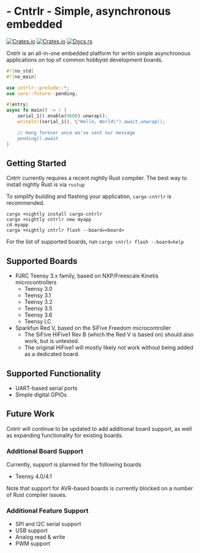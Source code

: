 # - Cntrlr - Simple, asynchronous embedded

[![Crates.io](https://img.shields.io/crates/v/cntrlr)](https://crates.io/crates/cntrlr)
[![Crates.io](https://img.shields.io/crates/l/cntrlr)](https://github.com/branan/cntrlr/blob/master/COPYING)
[![Docs.rs](https://docs.rs/cntrlr/badge.svg)](https://docs.rs/cntrlr)

Cntrlr is an all-in-one embedded platform for writin simple
asynchronous applications on top of common hobbyist development
boards.

```rust
#![no_std]
#![no_main]

use cntrlr::prelude::*;
use core::future::pending;

#[entry]
async fn main() -> ! {
    serial_1().enable(9600).unwrap();
    writeln!(serial_1(), \"Hello, World\").await.unwrap();

    // Hang forever once we've sent our message
    pending().await
}
```

## Getting Started

Cntrlr currently requires a recent nightly Rust compiler. The best way
to install nightly Rust is via `rustup`

To simplify building and flashing your application, `cargo-cntrlr` is
recommended.

```shell
cargo +nightly install cargo-cntrlr
cargo +nightly cntrlr new myapp
cd myapp
cargo +nightly cntrlr flash --board=<board>
```

For the list of supported boards, run `cargo cntrlr flash --board=help`

## Supported Boards

* PJRC Teensy 3.x family, based on NXP/Freescale Kinetis microcontrollers
    - Teensy 3.0
    - Teensy 3.1
    - Teensy 3.2
    - Teensy 3.5
    - Teensy 3.6
    - Teensy LC
* Sparkfun Red V, based on the SiFive Freedom microcontroller
    - The SiFive HiFive1 Rev B (which the Red V is based on) should
      also work, but is untested.
    - The original HiFive1 will mostly likely not work without being
      added as a dedicated board.

## Supported Functionality

* UART-based serial ports
* Simple digital GPIOs

## Future Work

Cntrlr will continue to be updated to add additional board support, as
well as expanding functionality for existing boards.

### Additional Board Support

Currently, support is planned for the following boards

* Teensy 4.0/4.1

Note that support for AVR-based boards is currently blocked on a
number of Rust compiler issues.

### Additional Feature Support

* SPI and I2C serial support
* USB support
* Analog read & write
* PWM support

